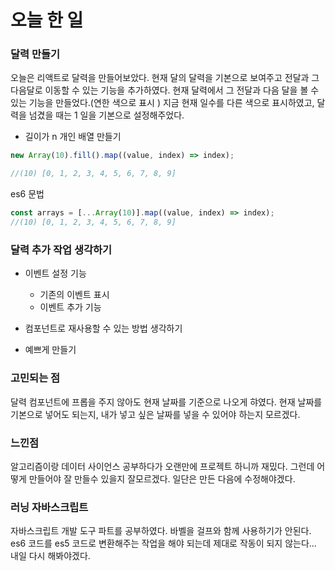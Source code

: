 # 오늘 한 일

### 달력 만들기

오늘은 리액트로 달력을 만들어보았다. 현재 달의 달력을 기본으로 보여주고 전달과 그 다음달로 이동할 수 있는 기능을 추가하였다.
현재 달력에서 그 전달과 다음 달을 볼 수 있는 기능을 만들었다.(연한 색으로 표시 )
지금 현재 일수를 다른 색으로 표시하였고, 달력을 넘겼을 때는 1 일을 기본으로 설정해주었다.

- 길이가 n 개인 배열 만들기

```js
new Array(10).fill().map((value, index) => index);

//(10) [0, 1, 2, 3, 4, 5, 6, 7, 8, 9]
```

es6 문법

```js
const arrays = [...Array(10)].map((value, index) => index);
//(10) [0, 1, 2, 3, 4, 5, 6, 7, 8, 9]
```

### 달력 추가 작업 생각하기

- 이벤트 설정 기능

  - 기존의 이벤트 표시
  - 이벤트 추가 기능

- 컴포넌트로 재사용할 수 있는 방법 생각하기
- 예쁘게 만들기

### 고민되는 점

달력 컴포넌트에 프롭을 주지 않아도 현재 날짜를 기준으로 나오게 햐였다. 현재 날짜를 기본으로 넣어도 되는지, 내가 넣고 싶은 날짜를 넣을 수 있어야 하는지 모르겠다.

### 느낀점

알고리즘이랑 데이터 사이언스 공부하다가 오랜만에 프로젝트 하니까 재밌다. 그런데 어떻게 만들어야 잘 만들수 있을지 잘모르겠다. 일단은 만든 다음에 수정해야겠다.

### 러닝 자바스크립트

자바스크립트 개발 도구 파트를 공부하였다. 바벨을 걸프와 함께 사용하기가 안된다.
es6 코드를 es5 코드로 변환해주는 작업을 해야 되는데 제대로 작동이 되지 않는다... 내일 다시 해봐야겠다.
